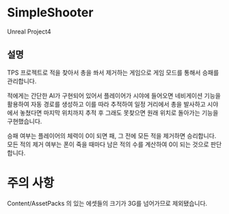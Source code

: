 # SimpleShooter

Unreal Project4

## 설명

TPS 프로젝트로 적을 찾아서 총을 쏴서 제거하는 게임으로 게임 모드를 통해서 승패를 관리합니다.

적에게는 간단한 AI가 구현되어 있어서 플레이어가 시야에 들어오면 네비게이션 기능을 활용하여 자동 경로를 생성하고 이를 따라 추적하여 일정 거리에서 총을 발사하고 시야에서 놓쳤다면 마지막 위치까지 추적 후 그래도 못찾으면 원래 위치로 돌아가는 기능을 구현했습니다.

승패 여부는 플레이어의 체력이 0이 되면 패, 그 전에 모든 적을 제거하면 승리합니다. 모든 적의 제거 여부는 폰이 죽을 때마다 남은 적의 수를 계산하여 0이 되는 것으로 판단합니다.

# 주의 사항

Content/AssetPacks 의 있는 에셋들의 크기가 3G를 넘어가므로 제외됐습니다.
